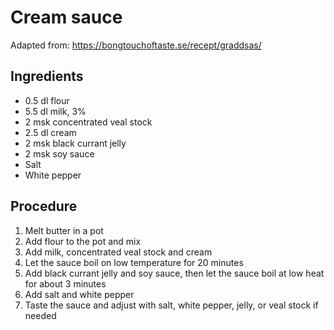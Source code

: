 # Cream sauce
Adapted from: https://bongtouchoftaste.se/recept/graddsas/
## Ingredients
- 0.5 dl flour
- 5.5 dl milk, 3%
- 2 msk concentrated veal stock
- 2.5 dl cream
- 2 msk black currant jelly
- 2 msk soy sauce
- Salt
- White pepper
## Procedure
1. Melt butter in a pot
2. Add flour to the pot and mix
3. Add milk, concentrated veal stock and cream
4. Let the sauce boil on low temperature for 20 minutes
5. Add black currant jelly and soy sauce, then let the sauce boil at low heat for about 3 minutes
6. Add salt and white pepper
7. Taste the sauce and adjust with salt, white pepper, jelly, or veal stock if needed
